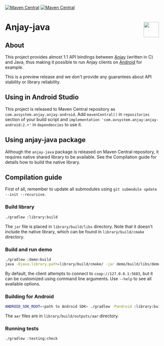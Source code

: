 [![Maven Central](https://img.shields.io/maven-central/v/com.avsystem.anjay/anjay-android?label=maven%20central%3A%20anjay-android)](https://search.maven.org/artifact/com.avsystem.anjay/anjay-android)
[![Maven Central](https://img.shields.io/maven-central/v/com.avsystem.anjay/anjay-java?label=maven%20central%3A%20anjay-java)](https://search.maven.org/artifact/com.avsystem.anjay/anjay-java)

# Anjay-java [<img align="right" height="50px" src="https://avsystem.github.io/Anjay-doc/_images/avsystem_logo.png">](http://www.avsystem.com/)

## About

This project provides almost 1:1 API bindings between [Anjay](https://github.com/AVSystem/Anjay)
(written in C) and Java, thus making it possible to run Anjay clients on
[Android](https://www.android.com/) for example.

This is a preview release and we don't provide any guarantees about API stability
or library reliability.

## Using in Android Studio

This project is released to Maven Central repository as
`com.avsystem.anjay.anjay-android`. Add `mavenCentral()` in `repositories`
section of your build script and `implementation 'com.avsystem.anjay:anjay-android:2.+'` in `dependencies` to use it.

## Using anjay-java package

Although the `anjay-java` package is released on Maven Central repository, it
requires native shared library to be available. See the Compilation guide for
details how to build the native library.

## Compilation guide

First of all, remember to update all submodules using
`git submodule update --init --recursive`.

### Build library

```sh
./gradlew :library:build
```

The `jar` file is placed in `library/build/libs` directory. Note that it doesn't
include the native library, which can be found in `library/build/cmake`
directory.

### Build and run demo

```sh
./gradlew :demo:build
java -Djava.library.path=library/build/cmake/ -jar demo/build/libs/demo.jar
```

By default, the client attempts to connect to `coap://127.0.0.1:5683`, but it
can be customized using command line arguments. Use `--help` to see all
available options.

### Building for Android

```sh
ANDROID_SDK_ROOT=<path to Android SDK> ./gradlew -Pandroid :library:build
```

The `aar` files are in `library/build/outputs/aar` directory.

### Running tests

```sh
./gradlew :testing:check
```

